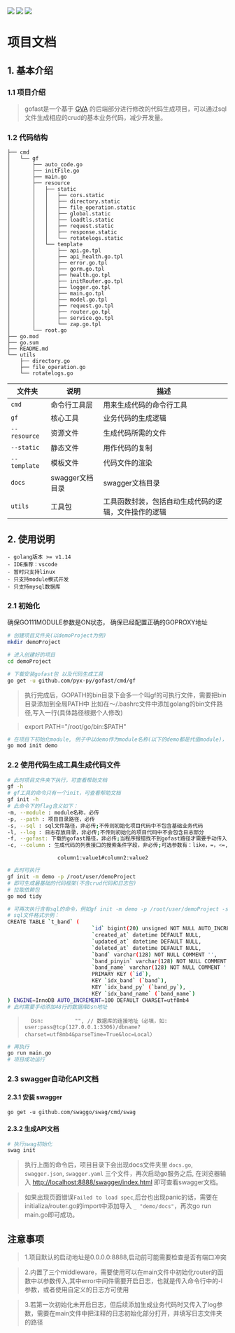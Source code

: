 <div align=left>
<img src="https://img.shields.io/badge/golang-1.16-blue"/>
<img src="https://img.shields.io/badge/gin-1.7.2-lightBlue"/>
<img src="https://img.shields.io/badge/gorm-1.21.12-red"/>
</div>


# 项目文档

## 1. 基本介绍

### 1.1 项目介绍

> gofast是一个基于 [GVA](https://github.com/flipped-aurora/gin-vue-admin) 的后端部分进行修改的代码生成项目，可以通过sql文件生成相应的crud的基本业务代码，减少开发量。
### 1.2 代码结构
```
├── cmd
│   └── gf
│       ├── auto_code.go
│       ├── initFile.go
│       ├── main.go
│       ├── resource
│       │   ├── static
│       │   │   ├── cors.static
│       │   │   ├── directory.static
│       │   │   ├── file_operation.static
│       │   │   ├── global.static
│       │   │   ├── loadtls.static
│       │   │   ├── request.static
│       │   │   ├── response.static
│       │   │   └── rotatelogs.static
│       │   └── template
│       │       ├── api.go.tpl
│       │       ├── api_health.go.tpl
│       │       ├── error.go.tpl
│       │       ├── gorm.go.tpl
│       │       ├── health.go.tpl
│       │       ├── initRouter.go.tpl
│       │       ├── logger.go.tpl
│       │       ├── main.go.tpl
│       │       ├── model.go.tpl
│       │       ├── request.go.tpl
│       │       ├── router.go.tpl
│       │       ├── service.go.tpl
│       │       └── zap.go.tpl
│       └── root.go
├── go.mod
├── go.sum
├── README.md
└── utils
    ├── directory.go
    ├── file_operation.go
    └── rotatelogs.go
```
| 文件夹       | 说明                    | 描述                        |
| ------------ | ----------------------- | --------------------------- |
| `cmd`        | 命令行工具层                   | 用来生成代码的命令行工具 |
| `gf`       | 核心工具                | 业务代码的生成逻辑 |
| `--resource`       | 资源文件                | 生成代码所需的文件 |
| `--static`       | 静态文件           | 用作代码的复制 |
| `--template`       | 模板文件                | 代码文件的渲染|
| `docs`       | swagger文档目录         | swagger文档目录 |
| `utils`      | 工具包                  | 工具函数封装，包括自动生成代码的逻辑，文件操作的逻辑            |
## 2. 使用说明

```
- golang版本 >= v1.14
- IDE推荐：vscode
- 暂时只支持linux
- 只支持module模式开发
- 只支持mysql数据库
```

### 2.1 初始化

确保GO111MODULE参数是ON状态，
确保已经配置正确的GOPROXY地址

```bash
# 创建项目文件夹(以demoProject为例)
mkdir demoProject
```
```bash
# 进入创建好的项目
cd demoProject

# 下载安装gofast包 以及代码生成工具
go get -u github.com/pyx-py/gofast/cmd/gf
```
> 执行完成后，GOPATH的bin目录下会多一个叫gf的可执行文件，需要把bin目录添加到全局PATH中
> 比如在～/.bashrc文件中添加golang的bin文件路径,写入一行(具体路径根据个人修改)

> export PATH="/root/go/bin:$PATH"

```bash
# 在项目下初始化module, 例子中以demo作为module名称(以下的demo都是代值module)，使用时也需要更改为自己的module
go mod init demo
```




### 2.2 使用代码生成工具生成代码文件

```bash
# 此时项目文件夹下执行，可查看帮助文档
gf -h
# gf工具的命令只有一个init，可查看帮助文档
gf init -h
# 此命令下的flag含义如下：
-m, --module : module名称，必传
-p, --path : 项目目录路径，必传
-s, --sql : sql文件路径，非必传;不传则初始化项目代码中不包含基础业务代码
-l, --log : 日志存放目录，非必传;不传则初始化的项目代码中不会包含日志部分
-f, --gofast: 下载的gofast路径，非必传;当程序报错找不到gofast路径才需要手动传入
-c, --column : 生成代码的列表接口的搜索条件字段，非必传;可选参数有：like，=，<=, >=,如要传参需要按照以下格式：
```
```  
                column1:value1#column2:value2
```
```bash
# 此时可执行
gf init -m demo -p /root/user/demoProject
# 即可生成最基础的代码框架(不含crud代码和日志包)
# 拉取依赖包
go mod tidy

# 可再次执行含有sql的命令，例如gf init -m demo -p /root/user/demoProject -s ./t_band.sql  就能生成crud业务代码, 
# sql文件格式示例：
CREATE TABLE `t_band` (
                           `id` bigint(20) unsigned NOT NULL AUTO_INCREMENT,
                           `created_at` datetime DEFAULT NULL,
                           `updated_at` datetime DEFAULT NULL,
                           `deleted_at` datetime DEFAULT NULL,
                           `band` varchar(128) NOT NULL COMMENT '',
                           `band_pinyin` varchar(128) NOT NULL COMMENT '',
                           `band_name` varchar(128) NOT NULL COMMENT '',
                           PRIMARY KEY (`id`),
                           KEY `idx_band` (`band`),
                           KEY `idx_band_py` (`band_py`),
                           KEY `idx_band_name` (`band_name`)
) ENGINE=InnoDB AUTO_INCREMENT=100 DEFAULT CHARSET=utf8mb4
# 此时需要手动添加48行的数据库Dsn地址
```
> 		Dsn:          "", // 数据库的连接地址（必填，如: user:pass@tcp(127.0.0.1:3306)/dbname?charset=utf8mb4&parseTime=True&loc=Local）
```bash
# 再执行
go run main.go
# 项目成功运行
```

### 2.3 swagger自动化API文档

#### 2.3.1 安装 swagger

````
go get -u github.com/swaggo/swag/cmd/swag
````

#### 2.3.2 生成API文档

```` bash
# 执行swag初始化
swag init
````

> 执行上面的命令后，项目目录下会出现docs文件夹里 `docs.go`, `swagger.json`, `swagger.yaml` 三个文件，再次启动go服务之后, 在浏览器输入 [http://localhost:8888/swagger/index.html](http://localhost:8888/swagger/index.html) 即可查看swagger文档。

> 如果出现页面错误`Failed to load spec`,后台也出现panic的话，需要在initializa/router.go的import中添加导入 `_ "demo/docs"`，再次go run main.go即可成功。

## 注意事项
> 1.项目默认的启动地址是0.0.0.0:8888,启动前可能需要检查是否有端口冲突  

> 2.内置了三个middleware，需要使用可以在main文件中初始化router的函数中以参数传入,其中error中间件需要开启日志，也就是传入命令行中的-l参数，或者使用自定义的日志方可使用  

> 3.若第一次初始化未开启日志，但后续添加生成业务代码时又传入了log参数，需要在main文件中把注释的日志初始化部分打开，并填写日志文件夹的路径